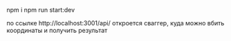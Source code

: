 npm i
npm run start:dev

по ссылке http://localhost:3001/api/ откроется сваггер, куда можно вбить координаты и получить результат




